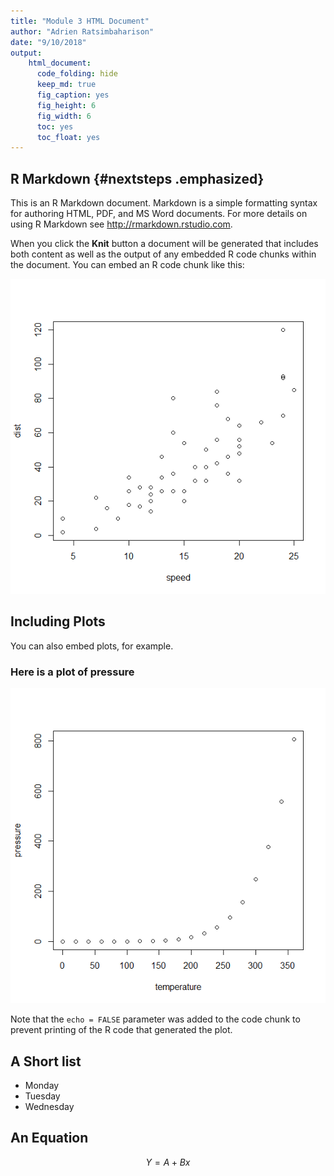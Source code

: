 ```yaml
---
title: "Module 3 HTML Document"
author: "Adrien Ratsimbaharison"
date: "9/10/2018"
output: 
    html_document: 
      code_folding: hide
      keep_md: true
      fig_caption: yes
      fig_height: 6
      fig_width: 6
      toc: yes
      toc_float: yes
---
```




## R Markdown {#nextsteps .emphasized}

This is an R Markdown document. Markdown is a simple formatting syntax for authoring HTML, PDF, and MS Word documents. For more details on using R Markdown see <http://rmarkdown.rstudio.com>.

When you click the **Knit** button a document will be generated that includes both content as well as the output of any embedded R code chunks within the document. You can embed an R code chunk like this:

![Fig. 1 - Cars Scaterplot](html_document_files/figure-html/cars-1.png)

## Including Plots

You can also embed plots, for example.

### Here is a plot of pressure

![Fig. 2 - Pressure Plot](html_document_files/figure-html/pressure-1.png)

Note that the `echo = FALSE` parameter was added to the code chunk to prevent printing of the R code that generated the plot.

## A Short list

* Monday
* Tuesday
* Wednesday

## An Equation

$$ Y = A + Bx $$

